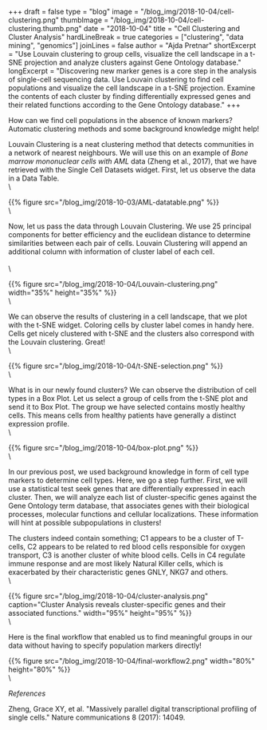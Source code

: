 +++
draft = false
type = "blog"
image = "/blog_img/2018-10-04/cell-clustering.png"
thumbImage = "/blog_img/2018-10-04/cell-clustering.thumb.png"
date = "2018-10-04"
title = "Cell Clustering and Cluster Analysis"
hardLineBreak = true 
categories = ["clustering", "data mining", "genomics"]
joinLines = false
author = "Ajda Pretnar"
shortExcerpt = "Use Louvain clustering to group cells, visualize the cell landscape in a t-SNE projection and analyze clusters against Gene Ontology database." 
longExcerpt = "Discovering new marker genes is a core step in the analysis of single-cell sequencing data. Use Louvain clustering to find cell populations and visualize the cell landscape in a t-SNE projection. Examine the contents of each cluster by finding differentially expressed genes and their related functions according to the Gene Ontology database." 
+++


How can we find cell populations in the absence of known markers?
Automatic clustering methods and some background knowledge might help!

Louvain Clustering is a neat clustering method that detects communities in a
network of nearest neighbours. We will use this on an example of *Bone marrow
mononuclear cells with AML* data (Zheng et al., 2017), that we have retrieved
with the Single Cell Datasets widget. First, let us observe the data in a Data
Table.
\
\

{{% figure src="/blog_img/2018-10-03/AML-datatable.png" %}}
\
\

Now, let us pass the data through Louvain Clustering. We use 25 principal
components for better efficiency and the euclidean distance to determine
similarities between each pair of cells. Louvain Clustering will append an
additional column with information of cluster label of each cell.  
\
\

{{% figure src="/blog_img/2018-10-04/Louvain-clustering.png" width="35%" height="35%" %}}
\
\

We can observe the results of clustering in a cell landscape, that we plot with
the t-SNE widget. Coloring cells by cluster label comes in handy here. Cells
get nicely clustered with t-SNE and the clusters also correspond with the
Louvain clustering. Great!
\
\

{{% figure src="/blog_img/2018-10-04/t-SNE-selection.png" %}}
\
\

What is in our newly found clusters? We can observe the distribution of cell
types in a Box Plot. Let us select a group of cells from the t-SNE plot and
send it to Box Plot. The group we have selected contains mostly healthy cells.
This means cells from healthy patients have generally a distinct expression
profile.
\
\

{{% figure src="/blog_img/2018-10-04/box-plot.png" %}}
\
\

In our previous post, we used background knowledge in form of cell type markers
to determine cell types. Here, we go a step further. First, we will use a
statistical test seek genes that are differentially expressed in each cluster.
Then, we will analyze each list of cluster-specific genes against the Gene
Ontology term database, that associates genes with their biological processes,
molecular functions and cellular localizations. These information will hint at 
possible subpopulations in clusters!

The clusters indeed contain something; C1 appears to be a cluster of T-cells,
C2 appears to be related to red blood cells responsible for oxygen transport,
C3 is another cluster of white blood cells. Cells in C4 regulate immune
response and are most likely Natural Killer cells, which is exacerbated by
their characteristic genes GNLY, NKG7 and others. 
\
\

{{% figure src="/blog_img/2018-10-04/cluster-analysis.png" caption="Cluster Analysis reveals cluster-specific genes and their associated functions." width="95%" height="95%" %}}
\
\

Here is the final workflow that enabled us to find meaningful groups in our
data without having to specify population markers directly!

{{% figure src="/blog_img/2018-10-04/final-workflow2.png" width="80%" height="80%" %}}
\
\

*References*

Zheng, Grace XY, et al. "Massively parallel digital transcriptional profiling
of single cells." Nature communications 8 (2017): 14049.
